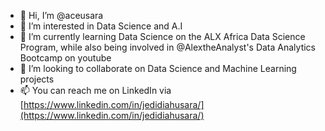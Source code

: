 - 👋 Hi, I’m @aceusara
- 👀 I’m interested in Data Science and A.I
- 🌱 I’m currently learning Data Science on the ALX Africa Data Science Program, while also being involved in @AlextheAnalyst's Data Analytics Bootcamp on youtube
- 💞️ I’m looking to collaborate on Data Science and Machine Learning projects
- 📫 You can reach me on LinkedIn via [https://www.linkedin.com/in/jedidiahusara/](https://www.linkedin.com/in/jedidiahusara/)

<!---
aceusara/aceusara is a ✨ special ✨ repository because its `README.md` (this file) appears on your GitHub profile.
You can click the Preview link to take a look at your changes.
--->
